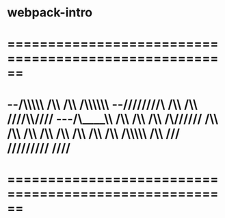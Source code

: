 # webpack-intro
======================================================
======================================================
--/\\\\\\\\\\    /\\\  /\\\   /\\\\\\\\\\\\
--\/\///////\\   \/\\\  /\\\  \////\\\\////
---\/\\\____\\\   \/\\\  /\\\     \/\\\\
    \/\\\//////    \/\\\  /\\\     \/\\\\
     \/\\\          \/\\\  /\\\     \/\\\\
      \/\\\          \/\\\\\\\\\     \/\\\\
       \///           \/////////      \////
======================================================
======================================================
======================================================
